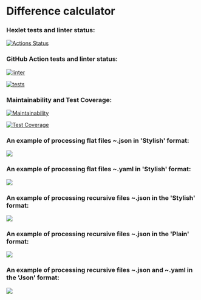 # Difference calculator

### Hexlet tests and linter status:
[![Actions Status](https://github.com/kvazar941/python-project-lvl2/workflows/hexlet-check/badge.svg)](https://github.com/kvazar941/python-project-lvl2/actions)

### GitHub Action tests and linter status:

[![linter](https://github.com/kvazar941/python-project-lvl2/action/workflows/workflows_make_lint.yml/badge.svg)](https://github.com/kvazar941/python-project-lvl2/action/workflows/workflows_make_lint.yml)

[![tests](https://github.com/kvazar941/python-project-lvl2/action/workflows/workflows_test_gendiff.yml/badge.svg)](https://github.com/kvazar941/python-project-lvl2/action/workflows/workflows_test_gendiff.yml)

### Maintainability and Test Coverage:

[![Maintainability](https://api.codeclimate.com/v1/badges/a99a88d28ad37a79dbf6/maintainability)](https://codeclimate.com/github/kvazar941/python-project-lvl2/maintainability)

[![Test Coverage](https://api.codeclimate.com/v1/badges/a99a88d28ad37a79dbf6/test_coverage)](https://codeclimate.com/github/kvazar941/python-project-lvl2/test_coverage)

### An example of processing flat files ~.json in 'Stylish' format:

<a href="https://asciinema.org/a/cTmdBEIVvjO2qop8grBb6NeNK" target="_blank"><img src="https://asciinema.org/a/cTmdBEIVvjO2qop8grBb6NeNK.svg" /></a>

### An example of processing flat files ~.yaml in 'Stylish' format:

<a href="https://asciinema.org/a/quDQxq0WWRkTlMRi2IxTmYGWw" target="_blank"><img src="https://asciinema.org/a/quDQxq0WWRkTlMRi2IxTmYGWw.svg" /></a>

### An example of processing recursive files ~.json in the 'Stylish' format:

<a href="https://asciinema.org/a/4NVjQXiH7rsRzlfrYVXBveOKN" target="_blank"><img src="https://asciinema.org/a/4NVjQXiH7rsRzlfrYVXBveOKN.svg" /></a>

### An example of processing recursive files ~.json in the 'Plain' format:

<a href="https://asciinema.org/a/nvGSNEmmDHLCQ0t0lnG1yUWyC" target="_blank"><img src="https://asciinema.org/a/nvGSNEmmDHLCQ0t0lnG1yUWyC.svg" /></a>

### An example of processing recursive files ~.json and ~.yaml in the 'Json' format:

<a href="https://asciinema.org/a/9KCK9TEHRyUTBeDhc1GmvRrOl" target="_blank"><img src="https://asciinema.org/a/9KCK9TEHRyUTBeDhc1GmvRrOl.svg" /></a>

